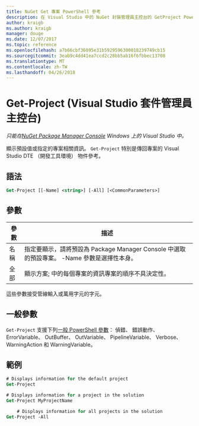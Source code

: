 ```yaml
---
title: NuGet Get 專案 PowerShell 參考
description: 在 Visual Studio 中的 NuGet 封裝管理員主控台的 GetProject PowerShell 命令的參考。
author: kraigb
ms.author: kraigb
manager: douge
ms.date: 12/07/2017
ms.topic: reference
ms.openlocfilehash: a7b66cbf36095e31b5929596300018239749cb15
ms.sourcegitcommit: 3eab9c4dd41ea7ccd2c28bb5ab16f6fbbec13708
ms.translationtype: MT
ms.contentlocale: zh-TW
ms.lasthandoff: 04/26/2018
---
```

# <a name="get-project-package-manager-console-in-visual-studio"></a>Get-Project (Visual Studio 套件管理員主控台)

*只能在[NuGet Package Manager Console](package-manager-console.md) Windows 上的 Visual Studio 中。*

顯示預設值或指定的專案相關資訊。 `Get-Project` 特別是傳回專案的 Visual Studio DTE （開發工具環境） 物件參考。

## <a name="syntax"></a>語法

```ps
Get-Project [[-Name] <string>] [-All] [<CommonParameters>]
```

## <a name="parameters"></a>參數

| 參數 | 描述 |
| --- | --- |
| 名稱 | 指定要顯示，請將預設為 Package Manager Console 中選取的預設專案。 -Name 參數是選擇性本身。 |
| 全部 | 顯示方案; 中的每個專案的資訊專案的順序不具決定性。 |

這些參數接受管線輸入或萬用字元的字元。

## <a name="common-parameters"></a>一般參數

`Get-Project` 支援下列[一般 PowerShell 參數](http://go.microsoft.com/fwlink/?LinkID=113216)： 偵錯、 錯誤動作、 ErrorVariable、 OutBuffer、 OutVariable、 PipelineVariable、 Verbose、 WarningAction 和 WarningVariable。

## <a name="examples"></a>範例

```ps
# Displays information for the default project
Get-Project

# Displays information for a project in the solution
Get-Project MyProjectName

    # Displays information for all projects in the solution
Get-Project -All
```